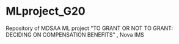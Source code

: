 # MLproject_G20
Repository of MDSAA ML project "TO GRANT OR NOT TO GRANT: DECIDING ON COMPENSATION BENEFITS" , Nova IMS
